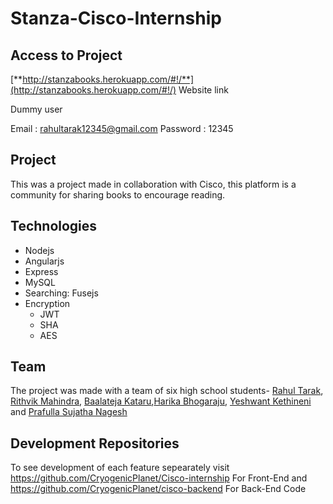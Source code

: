 # Stanza-Cisco-Internship

## Access to Project

[**http://stanzabooks.herokuapp.com/#!/**](http://stanzabooks.herokuapp.com/#!/) Website link

Dummy user

Email : rahultarak12345@gmail.com
Password : 12345


## Project
This was a project made in collaboration with Cisco, this platform is a community for sharing books to encourage reading.

## Technologies 
- Nodejs
- Angularjs
- Express
- MySQL
- Searching: Fusejs
- Encryption
  - JWT
  - SHA
  - AES


## Team
The project was made with a team of six high school students- [Rahul Tarak]( https://github.com/CryogenicPlanet), [Rithvik Mahindra](https://github.com/Nexus987), [Baalateja Kataru](https://github.com/BK-Modding),[Harika Bhogaraju](https://github.com/HarikaBhogaraju), [Yeshwant Kethineni](https://github.com/YeshYyyK) and [Prafulla Sujatha Nagesh](https://github.com/popxxisjustaflower) 



## Development Repositories

To see development of each feature sepearately visit https://github.com/CryogenicPlanet/Cisco-internship For Front-End and https://github.com/CryogenicPlanet/cisco-backend For Back-End Code
